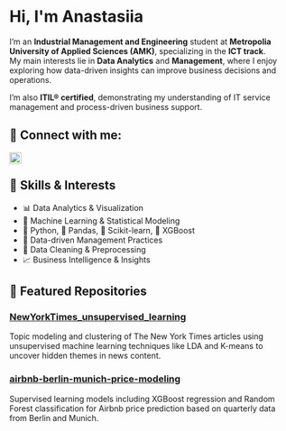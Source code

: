 # Hi, I'm Anastasiia

I’m an **Industrial Management and Engineering** student at **Metropolia University of Applied Sciences (AMK)**, specializing in the **ICT track**.  
My main interests lie in **Data Analytics** and **Management**, where I enjoy exploring how data-driven insights can improve business decisions and operations.

I’m also **ITIL® certified**, demonstrating my understanding of IT service management and process-driven business support.

## 🤝 Connect with me:
<a href="https://www.linkedin.com/in/flexis-kivi/"><img align="left" src="https://upload.wikimedia.org/wikipedia/commons/8/81/LinkedIn_icon.svg" alt="Anastasiia | LinkedIn" width="21px"/></a>
</br>

## 🧠 Skills & Interests

- 📊 Data Analytics & Visualization  
- 🤖 Machine Learning & Statistical Modeling  
- 🐍 Python, 🧮 Pandas, 📘 Scikit-learn, 🚀 XGBoost  
- 💼 Data-driven Management Practices  
- 🧹 Data Cleaning & Preprocessing  
- 📈 Business Intelligence & Insights 

## 📝 Featured Repositories

### [NewYorkTimes_unsupervised_learning](https://github.com/AnastasiiaX/NewYorkTimes_unsupervised_learning)  
Topic modeling and clustering of The New York Times articles using unsupervised machine learning techniques like LDA and K-means to uncover hidden themes in news content.

### [airbnb-berlin-munich-price-modeling](https://github.com/AnastasiiaX/airbnb-berlin-munich-price-modeling)  
Supervised learning models including XGBoost regression and Random Forest classification for Airbnb price prediction based on quarterly data from Berlin and Munich.
